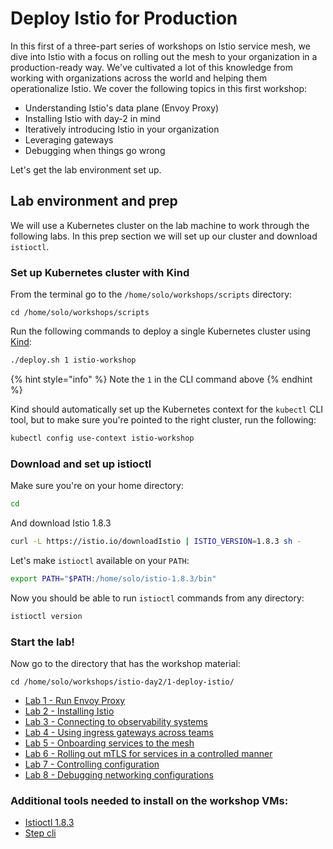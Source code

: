 # Deploy Istio for Production

In this first of a three-part series of workshops on Istio service mesh, we dive into Istio with a focus on rolling out the mesh to your organization in a production-ready way. We've cultivated a lot of this knowledge from working with organizations across the world and helping them operationalize Istio. We cover the following topics in this first workshop:

* Understanding Istio's data plane \(Envoy Proxy\)
* Installing Istio with day-2 in mind
* Iteratively introducing Istio in your organization
* Leveraging gateways
* Debugging when things go wrong

Let's get the lab environment set up.

## Lab environment and prep

We will use a Kubernetes cluster on the lab machine to work through the following labs. In this prep section we will set up our cluster and download `istioctl`.

### Set up Kubernetes cluster with Kind

From the terminal go to the `/home/solo/workshops/scripts` directory:

```text
cd /home/solo/workshops/scripts
```

Run the following commands to deploy a single Kubernetes cluster using [Kind](https://kind.sigs.k8s.io/):

```bash
./deploy.sh 1 istio-workshop
```

{% hint style="info" %}
Note the `1` in the CLI command above
{% endhint %}

Kind should automatically set up the Kubernetes context for the `kubectl` CLI tool, but to make sure you're pointed to the right cluster, run the following:

```bash
kubectl config use-context istio-workshop
```

### Download and set up istioctl

Make sure you're on your home directory:

```bash
cd
```

And download Istio 1.8.3

```bash
curl -L https://istio.io/downloadIstio | ISTIO_VERSION=1.8.3 sh -
```

Let's make `istioctl` available on your `PATH`:

```bash
export PATH="$PATH:/home/solo/istio-1.8.3/bin"
```

Now you should be able to run `istioctl` commands from any directory:

```bash
istioctl version
```

### Start the lab!

Now go to the directory that has the workshop material:

```text
cd /home/solo/workshops/istio-day2/1-deploy-istio/
```

* [Lab 1 - Run Envoy Proxy](01-run-envoy/)
* [Lab 2 - Installing Istio](02-install-istio/)
* [Lab 3 - Connecting to observability systems](03-observability/)
* [Lab 4 - Using ingress gateways across teams](04-ingress-gateway/)
* [Lab 5 - Onboarding services to the mesh](05-app-rollout/)
* [Lab 6 - Rolling out mTLS for services in a controlled manner](06-mtls-rollout.md)
* [Lab 7 - Controlling configuration](07-controlling-config.md)
* [Lab 8 - Debugging networking configurations](08-debugging-config.md)

### Additional tools needed to install on the workshop VMs:

* [Istioctl 1.8.3](https://github.com/istio/istio/releases/tag/1.8.3)
* [Step cli](https://smallstep.com/cli/)

